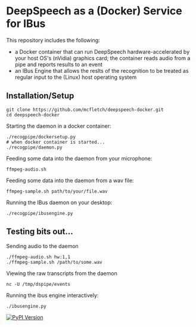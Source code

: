 # DeepSpeech as a (Docker) Service for IBus

This repository includes the following:

* a Docker container that can run DeepSpeech hardware-accelerated by your
  host OS's (nVidia) graphics card; the container reads audio from a pipe and
  reports results to an event
* an IBus Engine that allows the reslts of the recognition to be treated as
  regular input to the (Linux) host operating system

## Installation/Setup

```
git clone https://github.com/mcfletch/deepspeech-docker.git
cd deepspeech-docker
```
Starting the daemon in a docker container:
```
./recogpipe/dockersetup.py
# when docker container is started...
./recogpipe/daemon.py
```
Feeding some data into the daemon from your microphone:
```
ffmpeg-audio.sh 
```
Feeding some data into the daemon from a wav file:
```
ffmpeg-sample.sh path/to/your/file.wav
```
Running the IBus daemon on your desktop:
```
./recogpipe/ibusengine.py
```


## Testing bits out...

Sending audio to the daemon
```
./ffmpeg-audio.sh hw:1,1
./ffmpeg-sample.sh /path/to/some.wav
```
Viewing the raw transcripts from the daemon
```
nc -U /tmp/dspipe/events
```
Running the ibus engine interactively:
```
./ibusengine.py
```
[![PyPI Version](https://img.shields.io/pypi/v/recogpipe.svg)](https://pypi.python.org/pypi/recogpipe)


